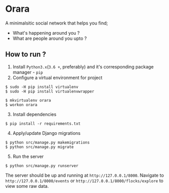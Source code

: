 # Orara

A minimalsitic social network that helps you find;
- What's happening around you ?
- What are people around you upto ?

## How to run ?

1. Install `Python3.x`(`3.6 +`, preferably) and it's corresponding package manager - `pip`
2. Configure a virtual environment for project
```
$ sudo -H pip install virtualenv
$ sudo -H pip install virtualenvwrapper

$ mkvirtualenv orara
$ workon orara
```
3. Install dependencies
```
$ pip install -r requirements.txt
```
4. Apply/update Django migrations
```
$ python src/manage.py makemigrations
$ python src/manage.py migrate
```
5. Run the server
```
$ python src/manage.py runserver
```

The server should be up and running at `http://127.0.0.1/8000`.
Navigate to `http://127.0.0.1/8000/events` or `http://127.0.0.1/8000/flocks/explore` to view some raw data.